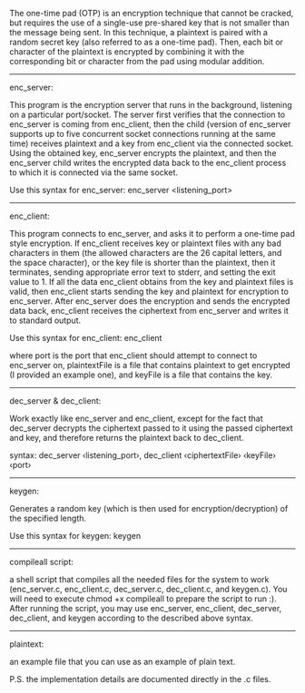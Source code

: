 The one-time pad (OTP) is an encryption technique that cannot be cracked, but requires the use of a single-use pre-shared key that is not smaller 
than the message being sent. In this technique, a plaintext is paired with a random secret key (also referred to as a one-time pad). Then, each bit 
or character of the plaintext is encrypted by combining it with the corresponding bit or character from the pad using modular addition.

---------------------------------------------

enc_server:

This program is the encryption server that runs in the background, listening on a particular port/socket. The server first verifies that 
the connection to enc_server is coming from enc_client, then the child (version of enc_server supports up to five concurrent socket connections running at the same time) 
receives plaintext and a key from enc_client via the connected socket. Using the obtained key, enc_server encrypts the plaintext, and then the enc_server 
child writes the encrypted data back to the enc_client process to which it is connected via the same socket.

Use this syntax for enc_server: enc_server <listening_port>

---------------------------------------------

enc_client:

This program connects to enc_server, and asks it to perform a one-time pad style encryption. If enc_client receives key or plaintext files with any bad characters in them (the allowed 
characters are the 26 capital letters, and the space character), or the key file is shorter than the plaintext, 
then it terminates, sending appropriate error text to stderr, and setting the exit value to 1. If all the data enc_client obtains from the key and plaintext files is valid, then enc_client starts sending the key and 
plaintext for encryption to enc_server. After enc_server does the encryption and sends the encrypted data back, enc_client receives the ciphertext from enc_server and writes it to standard output.

Use this syntax for enc_client: enc_client <plaintextFile> <keyFile> <port>

where port is the port that enc_client should attempt to connect to enc_server on, plaintextFile is a file that contains plaintext to get encrypted (I provided an example one), and keyFile is a file that contains the key.

---------------------------------------------

dec_server & dec_client:

Work exactly like enc_server and enc_client, except for the fact that dec_server decrypts the ciphertext passed to it using the passed ciphertext and key, and therefore returns the plaintext back to dec_client.

syntax: dec_server ‹listening_port›, dec_client ‹ciphertextFile› ‹keyFile› ‹port›

---------------------------------------------

keygen:

Generates a random key (which is then used for encryption/decryption) of the specified length.

Use this syntax for keygen: keygen <keylength>

---------------------------------------------

compileall script:

a shell script that compiles all the needed files for the system to work (enc_server.c, enc_client.c, dec_server.c, dec_client.c, and keygen.c). You will need to 
execute chmod +x compileall to prepare the script to run :). After running the script, you may use enc_server, enc_client, dec_server, dec_client, and keygen according to the described above syntax.

---------------------------------------------

plaintext:

an example file that you can use as an example of plain text.

P.S. the implementation details are documented directly in the .c files.
